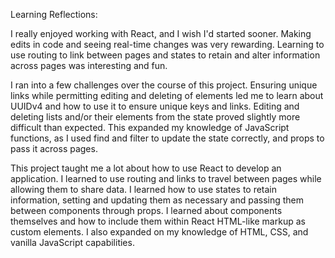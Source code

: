 Learning Reflections:

I really enjoyed working with React, and I wish I'd started sooner. Making edits in code and seeing real-time changes was very rewarding. Learning to use routing to link between pages and states to retain and alter information across pages was interesting and fun.

I ran into a few challenges over the course of this project. Ensuring unique links while permitting editing and deleting of elements led me to learn about UUIDv4 and how to use it to ensure unique keys and links. Editing and deleting lists and/or their elements from the state proved slightly more difficult than expected. This expanded my knowledge of JavaScript functions, as I used find and filter to update the state correctly, and props to pass it across pages.

This project taught me a lot about how to use React to develop an application. I learned to use routing and links to travel between pages while allowing them to share data. I learned how to use states to retain information, setting and updating them as necessary and passing them between components through props. I learned about components themselves and how to include them within React HTML-like markup as custom elements. I also expanded on my knowledge of HTML, CSS, and vanilla JavaScript capabilities.
